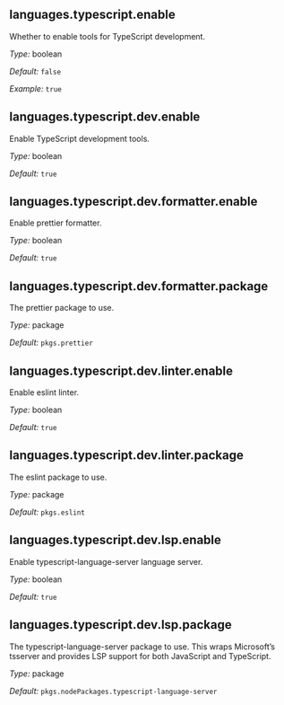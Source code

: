 [comment]: # (Do not edit this file as it is autogenerated. Go to docs/individual-docs if you want to make edits.)


[comment]: # (Please add your documentation on top of this line)

## languages\.typescript\.enable



Whether to enable tools for TypeScript development\.



*Type:*
boolean



*Default:*
` false `



*Example:*
` true `



## languages\.typescript\.dev\.enable

Enable TypeScript development tools\.



*Type:*
boolean



*Default:*
` true `



## languages\.typescript\.dev\.formatter\.enable



Enable prettier formatter\.



*Type:*
boolean



*Default:*
` true `



## languages\.typescript\.dev\.formatter\.package



The prettier package to use\.



*Type:*
package



*Default:*
` pkgs.prettier `



## languages\.typescript\.dev\.linter\.enable



Enable eslint linter\.



*Type:*
boolean



*Default:*
` true `



## languages\.typescript\.dev\.linter\.package



The eslint package to use\.



*Type:*
package



*Default:*
` pkgs.eslint `



## languages\.typescript\.dev\.lsp\.enable



Enable typescript-language-server language server\.



*Type:*
boolean



*Default:*
` true `



## languages\.typescript\.dev\.lsp\.package



The typescript-language-server package to use\. This wraps Microsoft’s tsserver and provides LSP support for both JavaScript and TypeScript\.



*Type:*
package



*Default:*
` pkgs.nodePackages.typescript-language-server `
